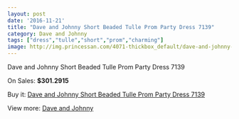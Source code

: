 ```yaml
---
layout: post
date: '2016-11-21'
title: "Dave and Johnny Short Beaded Tulle Prom Party Dress 7139"
category: Dave and Johnny
tags: ["dress","tulle","short","prom","charming"]
image: http://img.princessan.com/4071-thickbox_default/dave-and-johnny-short-beaded-tulle-prom-party-dress-7139.jpg
---
```

Dave and Johnny Short Beaded Tulle Prom Party Dress 7139

On Sales: **$301.2915**
<a href="https://www.princessan.com/en/dave-and-johnny/1877-dave-and-johnny-short-beaded-tulle-prom-party-dress-7139.html"><amp-img layout="responsive" width="600" height="600" src="//img.princessan.com/4071-thickbox_default/dave-and-johnny-short-beaded-tulle-prom-party-dress-7139.jpg" alt="Dave and Johnny Short Beaded Tulle Prom Party Dress 7139 0" /></a>
<a href="https://www.princessan.com/en/dave-and-johnny/1877-dave-and-johnny-short-beaded-tulle-prom-party-dress-7139.html"><amp-img layout="responsive" width="600" height="600" src="//img.princessan.com/4072-thickbox_default/dave-and-johnny-short-beaded-tulle-prom-party-dress-7139.jpg" alt="Dave and Johnny Short Beaded Tulle Prom Party Dress 7139 1" /></a>

Buy it: [Dave and Johnny Short Beaded Tulle Prom Party Dress 7139](https://www.princessan.com/en/dave-and-johnny/1877-dave-and-johnny-short-beaded-tulle-prom-party-dress-7139.html "Dave and Johnny Short Beaded Tulle Prom Party Dress 7139")

View more: [Dave and Johnny](https://www.princessan.com/en/16-dave-and-johnny "Dave and Johnny")